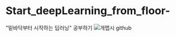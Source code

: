 # Start_deepLearning_from_floor-

"밑바닥부터 시작하는 딥러닝" 공부하기 
![개맵시 github](https://github.com/WegraLee/deep-learning-from-scratch)
